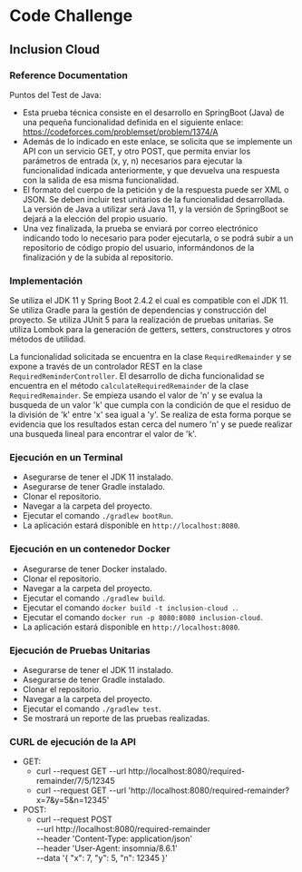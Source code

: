 # Code Challenge
## Inclusion Cloud

### Reference Documentation

Puntos del Test de Java:

* Esta prueba técnica consiste en el desarrollo en SpringBoot (Java) de una pequeña funcionalidad definida en el siguiente enlace: https://codeforces.com/problemset/problem/1374/A
* Además de lo indicado en este enlace, se solicita que se implemente un API con un servicio GET, y otro POST, que permita enviar los parámetros de entrada (x, y, n) necesarios para ejecutar la funcionalidad indicada anteriormente, y que devuelva una respuesta con la salida de esa misma funcionalidad.
* El formato del cuerpo de la petición y de la respuesta puede ser XML o JSON. Se deben incluir test unitarios de la funcionalidad desarrollada. La versión de Java a utilizar será Java 11, y la versión de SpringBoot se dejará a la elección del propio usuario.
* Una vez finalizada, la prueba se enviará por correo electrónico indicando todo lo necesario para poder ejecutarla, o se podrá subir a un repositorio de código propio del usuario, informándonos de la finalización y de la subida al repositorio.

### Implementación

Se utiliza el JDK 11 y Spring Boot 2.4.2 el cual es compatible con el JDK 11. 
Se utiliza Gradle para la gestión de dependencias y construcción del proyecto. 
Se utiliza JUnit 5 para la realización de pruebas unitarias.
Se utiliza Lombok para la generación de getters, setters, constructores y otros métodos de utilidad.

La funcionalidad solicitada se encuentra en la clase `RequiredRemainder` 
y se expone a través de un controlador REST en la clase `RequiredReminderController`.
El desarrollo de dicha funcionalidad se encuentra en el método `calculateRequiredRemainder` de la clase `RequiredRemainder`.
Se empieza usando el valor de 'n' y se evalua la busqueda de un valor 'k' que cumpla con la condición 
de que el residuo de la división de 'k' entre 'x' sea igual a 'y'. Se realiza de esta forma porque se evidencia 
que los resultados estan cerca del numero 'n' y se puede realizar una busqueda lineal para encontrar el valor de 'k'.

### Ejecución en un Terminal

* Asegurarse de tener el JDK 11 instalado.
* Asegurarse de tener Gradle instalado.
* Clonar el repositorio.
* Navegar a la carpeta del proyecto.
* Ejecutar el comando `./gradlew bootRun`.
* La aplicación estará disponible en `http://localhost:8080`.

### Ejecución en un contenedor Docker

* Asegurarse de tener Docker instalado.
* Clonar el repositorio.
* Navegar a la carpeta del proyecto.
* Ejecutar el comando `./gradlew build`.
* Ejecutar el comando `docker build -t inclusion-cloud .`.
* Ejecutar el comando `docker run -p 8080:8080 inclusion-cloud`.
* La aplicación estará disponible en `http://localhost:8080`.

### Ejecución de Pruebas Unitarias

* Asegurarse de tener el JDK 11 instalado.
* Asegurarse de tener Gradle instalado.
* Clonar el repositorio.
* Navegar a la carpeta del proyecto.
* Ejecutar el comando `./gradlew test`.
* Se mostrará un reporte de las pruebas realizadas.

### CURL de ejecución de la API

* GET:
  * curl --request GET --url http://localhost:8080/required-remainder/7/5/12345
  * curl --request GET --url 'http://localhost:8080/required-remainder?x=7&y=5&n=12345'
* POST:
  * curl --request POST \
    --url http://localhost:8080/required-remainder \
    --header 'Content-Type: application/json' \
    --header 'User-Agent: insomnia/8.6.1' \
    --data '{
    "x": 7,
    "y": 5,
    "n": 12345
    }'
